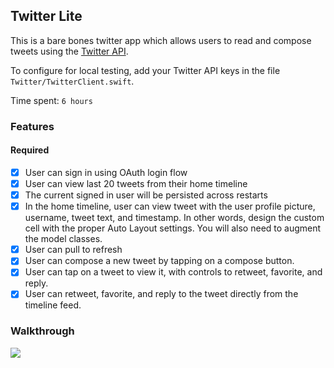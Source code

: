 ## Twitter Lite

This is a bare bones twitter app which allows users to read and compose tweets using the [Twitter API](https://apps.twitter.com/).

To configure for local testing, add your Twitter API keys in the file `Twitter/TwitterClient.swift`.

Time spent: `6 hours`

### Features

#### Required

- [x] User can sign in using OAuth login flow
- [x] User can view last 20 tweets from their home timeline
- [x] The current signed in user will be persisted across restarts
- [x] In the home timeline, user can view tweet with the user profile picture, username, tweet text, and timestamp.  In other words, design the custom cell with the proper Auto Layout settings.  You will also need to augment the model classes.
- [x] User can pull to refresh
- [x] User can compose a new tweet by tapping on a compose button.
- [x] User can tap on a tweet to view it, with controls to retweet, favorite, and reply.
- [x] User can retweet, favorite, and reply to the tweet directly from the timeline feed.

### Walkthrough

![](http://i.imgur.com/qF493tF.gif)
